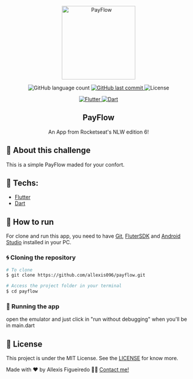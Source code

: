 <p align="center"><img alt="PayFlow" src="https://imgur.com/z7NEDzX.png" width="200" /></p>

<p align="center">

<img alt="GitHub language count" src="https://img.shields.io/github/languages/count/allexis096/payflow">

<a href="https://github.com/allexis096/payflow/graphs/commit-activity">
    <img alt="GitHub last commit" src="https://img.shields.io/github/last-commit/allexis096/payflow?color=blue%22">
</a>

<img alt="License" src="https://img.shields.io/badge/license-MIT-brightgreen?color=blue">
</p>

<p align="center">

<a href="https://flutter.dev/">
  <img alt="Flutter" src="https://img.shields.io/static/v1?color=blue&label=Flutter&message=DEV&?style=plastic&logo=Flutter">
</a>

<a href="https://dart.dev/">
  <img alt="Dart" src="https://img.shields.io/static/v1?color=blue&label=Dart&message=DEV&?style=plastic&logo=Dart">
</a>

</p>
<h2 align="center">
  PayFlow
</h2>

<p align="center">An App from Rocketseat's NLW edition 6!</p>

## 🚀 About this challenge

This is a simple PayFlow maded for your confort.

## 🔨 Techs:

- [Flutter][flutter]
- [Dart][dart]

## 🚀 How to run

For clone and run this app, you need to have [Git](https://git-scm.com), [FluterSDK][fluttersdk] and [Android Studio][androidstudio] installed in your PC.

### 🌀 Cloning the repository

```bash
# To clone
$ git clone https://github.com/allexis096/payflow.git

# Access the project folder in your terminal
$ cd payflow
```

### 🧭 Running the app

open the emulator and just click in "run without debugging" when you'll be in main.dart

## 📝 License

This project is under the MIT License. See the [LICENSE][license] for know more.

Made with ❤️ by Allexis Figueiredo 👋🏽 [Contact me!](https://www.linkedin.com/in/allexis-figueiredo/)

[license]: https://opensource.org/licenses/MIT
[flutter]: https://flutter.dev/
[dart]: https://dart.dev/
[fluttersdk]: https://flutter.dev/docs/get-started/install
[androidstudio]: https://developer.android.com/studio
